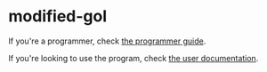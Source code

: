 # modified-gol

If you're a programmer, check [the programmer guide](PROGRAMMER_GUIDE.md).

If you're looking to use the program, check [the user documentation](USER_DOCUMENTATION.md).